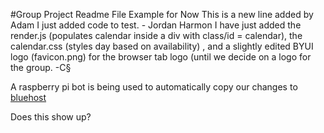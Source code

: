 #Group Project Readme File Example for Now
This is a new line added by Adam
I just added code to test. - Jordan Harmon
I have just added the render.js (populates calendar inside a div with class/id = calendar), the calendar.css (styles day based on availability)
	, and a slightly edited BYUI logo (favicon.png) for the browser tab logo (until we decide on a logo for the group. -C§

A raspberry pi bot is being used to automatically copy our changes to <a href="http://howtoterminal.com/cit-261/6-F15-CIT261/">bluehost</a>

Does this show up?
